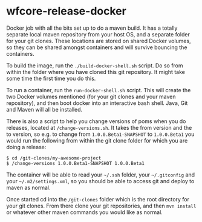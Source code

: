 # wfcore-release-docker
Docker job with all the bits set up to do a maven build. It has a totally separate local maven repository from your host OS, and a separate folder for your git clones. These locations are stored on shared Docker volumes, so they can be shared amongst containers and will survive bouncing the containers.

To build the image, run the `./build-docker-shell.sh` script. Do so from within the folder where you have cloned this git repository. It might take some time the first time you do this. 

To run a container, run the `run-docker-shell.sh` script. This will create the two Docker volumes mentioned (for your git clones and your maven repository), and then boot docker into an interactive bash shell. Java, Git and Maven will all be installed. 

There is also a script to help you change versions of poms when you do releases, located at `/change-versions.sh`. It takes the from version and the to version, so e.g. to change from `1.0.0.Beta1-SNAPSHOT` to `1.0.0.Beta1` you would run the following from within the git clone folder for which you are doing a release:

	$ cd /git-clones/my-awesome-project
	$ /change-versions 1.0.0.Beta1-SNAPSHOT 1.0.0.Beta1

The container will be able to read your `~/.ssh` folder, your `~/.gitconfig` and your `~/.m2/settings.xml`, so you should be able to access git and deploy to maven as normal.

Once started cd into the `/git-clones` folder which is the root directory for your git clones. From there clone your git repositories, and then `mvn install` or whatever other maven commands you would like as normal.
